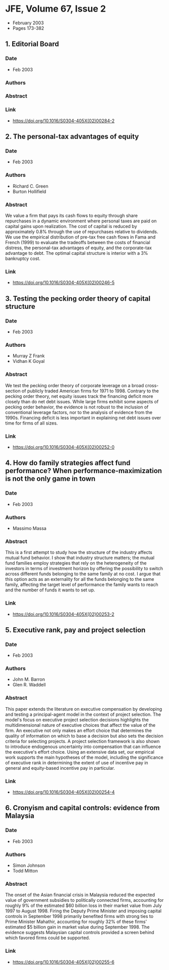 # JFE, Volume 67, Issue 2
- February 2003
- Pages 173-382

## 1. Editorial Board
### Date
- Feb 2003
### Authors
### Abstract

### Link
- https://doi.org/10.1016/S0304-405X(02)00284-2

## 2. The personal-tax advantages of equity
### Date
- Feb 2003
### Authors
- Richard C. Green
- Burton Hollifield
### Abstract
We value a firm that pays its cash flows to equity through share repurchases in a dynamic environment where personal taxes are paid on capital gains upon realization. The cost of capital is reduced by approximately 0.8% through the use of repurchases relative to dividends. We use the empirical distribution of pre-tax free cash flows in Fama and French (1999) to evaluate the tradeoffs between the costs of financial distress, the personal-tax advantages of equity, and the corporate-tax advantage to debt. The optimal capital structure is interior with a 3% bankruptcy cost.
### Link
- https://doi.org/10.1016/S0304-405X(02)00246-5

## 3. Testing the pecking order theory of capital structure
### Date
- Feb 2003
### Authors
- Murray Z Frank
- Vidhan K Goyal
### Abstract
We test the pecking order theory of corporate leverage on a broad cross-section of publicly traded American firms for 1971 to 1998. Contrary to the pecking order theory, net equity issues track the financing deficit more closely than do net debt issues. While large firms exhibit some aspects of pecking order behavior, the evidence is not robust to the inclusion of conventional leverage factors, nor to the analysis of evidence from the 1990s. Financing deficit is less important in explaining net debt issues over time for firms of all sizes.
### Link
- https://doi.org/10.1016/S0304-405X(02)00252-0

## 4. How do family strategies affect fund performance? When performance-maximization is not the only game in town
### Date
- Feb 2003
### Authors
- Massimo Massa
### Abstract
This is a first attempt to study how the structure of the industry affects mutual fund behavior. I show that industry structure matters; the mutual fund families employ strategies that rely on the heterogeneity of the investors in terms of investment horizon by offering the possibility to switch across different funds belonging to the same family at no cost. I argue that this option acts as an externality for all the funds belonging to the same family, affecting the target level of performance the family wants to reach and the number of funds it wants to set up.
### Link
- https://doi.org/10.1016/S0304-405X(02)00253-2

## 5. Executive rank, pay and project selection
### Date
- Feb 2003
### Authors
- John M. Barron
- Glen R. Waddell
### Abstract
This paper extends the literature on executive compensation by developing and testing a principal-agent model in the context of project selection. The model's focus on executive project selection decisions highlights the multidimensional nature of executive choices that affect the value of the firm. An executive not only makes an effort choice that determines the quality of information on which to base a decision but also sets the decision criteria for selecting projects. A project selection framework is also shown to introduce endogenous uncertainty into compensation that can influence the executive's effort choice. Using an extensive data set, our empirical work supports the main hypotheses of the model, including the significance of executive rank in determining the extent of use of incentive pay in general and equity-based incentive pay in particular.
### Link
- https://doi.org/10.1016/S0304-405X(02)00254-4

## 6. Cronyism and capital controls: evidence from Malaysia
### Date
- Feb 2003
### Authors
- Simon Johnson
- Todd Mitton
### Abstract
The onset of the Asian financial crisis in Malaysia reduced the expected value of government subsidies to politically connected firms, accounting for roughly 9% of the estimated $60 billion loss in their market value from July 1997 to August 1998. Firing the Deputy Prime Minister and imposing capital controls in September 1998 primarily benefited firms with strong ties to Prime Minister Mahathir, accounting for roughly 32% of these firms’ estimated $5 billion gain in market value during September 1998. The evidence suggests Malaysian capital controls provided a screen behind which favored firms could be supported.
### Link
- https://doi.org/10.1016/S0304-405X(02)00255-6

